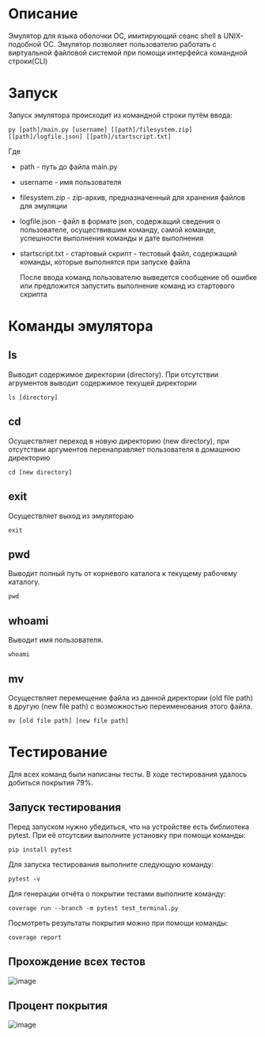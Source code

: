 # Описание
Эмулятор для языка оболочки ОС, имитирующий сеанс shell в UNIX-подобной ОС. Эмулятор позволяет пользователю работать с виртуальной файловой системой при помощи интерфейса командной строки(CLI)

# Запуск
Запуск эмулятора происходит из командной строки путём ввода:
```
py [path]/main.py [username] [[path]/filesystem.zip] [[path]/logfile.json] [[path]/startscript.txt]
```
Где
* path - путь до файла main.py
* username - имя пользователя
* filesystem.zip - zip-архив, предназначенный для хранения файлов для эмуляции
* logfile.json - файл в формате json, содержащий сведения о пользователе, осуществившим команду, самой команде, успешности выполнения команды и дате выполнения
* startscript.txt - стартовый скрипт - тестовый файл, содержащий команды, которые выполнятся при запуске файла

  После ввода команд пользователю выведется сообщение об ошибке или предложится запустить выполнение команд из стартового скрипта

# Команды эмулятора

## ls

Выводит содержимое директории (directory). При отсутствии агрументов выводит содержимое текущей директории

```
ls [directory]
```

## cd

Осуществляет переход в новую директорию (new directory), при отсутствии аргументов перенаправляет пользователя в домашнюю директорию

```
cd [new directory]
```

## exit

Осуществляет выход из эмулятораю

```
exit
```

## pwd

Выводит полный путь от корневого каталога к текущему рабочему каталогу.

```
pwd
```
## whoami

Выводит имя пользователя.

```
whoami
```

## mv

Осуществляет перемещение файла из данной директории (old file path) в другую (new file path) с возможностью переименования этого файла.

```
mv [old file path] [new file path]
```

# Тестирование
Для всех команд были написаны тесты. В ходе тестирования удалось добиться покрытия 79%.

## Запуск тестирования

Перед запуском нужно убедиться, что на устройстве есть библиотека pytest. При её отсутсвии выполните установку при помощи команды:

```
pip install pytest
```

Для запуска тестирования выполните следующую команду:

```
pytest -v
```

Для генерации отчёта о покрытии тестами выполните команду:

```
coverage run --branch -m pytest test_terminal.py
```

Посмотреть результаты покрытия можно при помощи команды:

```
coverage report
```

## Прохождение всех тестов

![image](https://github.com/user-attachments/assets/f5855c3c-9a47-486a-9429-2f6071649866)

## Процент покрытия

![image](https://github.com/user-attachments/assets/9202a9cb-0df6-43ae-ad85-72af7be33a38)

